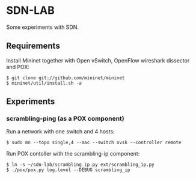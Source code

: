 # SDN-LAB
Some experiments with SDN.

## Requirements
Install Mininet together with Open vSwitch, OpenFlow wireshark dissector and POX:

```
$ git clone git://github.com/mininet/mininet
$ mininet/util/install.sh -a
```

## Experiments

### scrambling-ping (as a POX component)

Run a network with one switch and 4 hosts:
```
$ sudo mn --topo single,4 --mac --switch ovsk --controller remote
```

Run POX contoller with the scrambling-ip component:
```
$ ln -s ~/sdn-lab/scrambling_ip.py ext/scrambling_ip.py
$ ./pox/pox.py log.level --DEBUG scrambling_ip
```